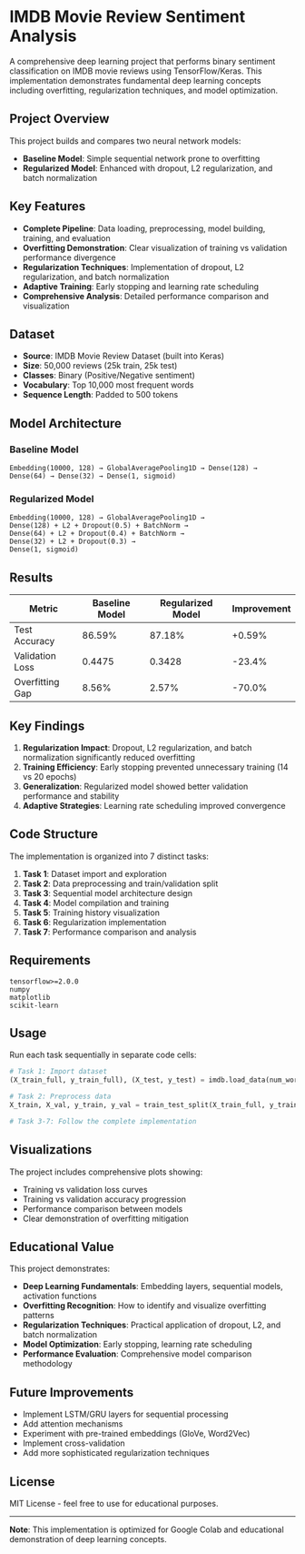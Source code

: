 # IMDB Movie Review Sentiment Analysis

A comprehensive deep learning project that performs binary sentiment classification on IMDB movie reviews using TensorFlow/Keras. This implementation demonstrates fundamental deep learning concepts including overfitting, regularization techniques, and model optimization.

## Project Overview

This project builds and compares two neural network models:
- **Baseline Model**: Simple sequential network prone to overfitting
- **Regularized Model**: Enhanced with dropout, L2 regularization, and batch normalization

## Key Features

- **Complete Pipeline**: Data loading, preprocessing, model building, training, and evaluation
- **Overfitting Demonstration**: Clear visualization of training vs validation performance divergence
- **Regularization Techniques**: Implementation of dropout, L2 regularization, and batch normalization
- **Adaptive Training**: Early stopping and learning rate scheduling
- **Comprehensive Analysis**: Detailed performance comparison and visualization

## Dataset

- **Source**: IMDB Movie Review Dataset (built into Keras)
- **Size**: 50,000 reviews (25k train, 25k test)
- **Classes**: Binary (Positive/Negative sentiment)
- **Vocabulary**: Top 10,000 most frequent words
- **Sequence Length**: Padded to 500 tokens

## Model Architecture

### Baseline Model
```
Embedding(10000, 128) → GlobalAveragePooling1D → Dense(128) → Dense(64) → Dense(32) → Dense(1, sigmoid)
```

### Regularized Model
```
Embedding(10000, 128) → GlobalAveragePooling1D → 
Dense(128) + L2 + Dropout(0.5) + BatchNorm → 
Dense(64) + L2 + Dropout(0.4) + BatchNorm → 
Dense(32) + L2 + Dropout(0.3) → 
Dense(1, sigmoid)
```

## Results

| Metric | Baseline Model | Regularized Model | Improvement |
|--------|----------------|-------------------|-------------|
| Test Accuracy | 86.59% | 87.18% | +0.59% |
| Validation Loss | 0.4475 | 0.3428 | -23.4% |
| Overfitting Gap | 8.56% | 2.57% | -70.0% |

## Key Findings

1. **Regularization Impact**: Dropout, L2 regularization, and batch normalization significantly reduced overfitting
2. **Training Efficiency**: Early stopping prevented unnecessary training (14 vs 20 epochs)
3. **Generalization**: Regularized model showed better validation performance and stability
4. **Adaptive Strategies**: Learning rate scheduling improved convergence

## Code Structure

The implementation is organized into 7 distinct tasks:

1. **Task 1**: Dataset import and exploration
2. **Task 2**: Data preprocessing and train/validation split
3. **Task 3**: Sequential model architecture design
4. **Task 4**: Model compilation and training
5. **Task 5**: Training history visualization
6. **Task 6**: Regularization implementation
7. **Task 7**: Performance comparison and analysis

## Requirements

```
tensorflow>=2.0.0
numpy
matplotlib
scikit-learn
```

## Usage

Run each task sequentially in separate code cells:

```python
# Task 1: Import dataset
(X_train_full, y_train_full), (X_test, y_test) = imdb.load_data(num_words=10000)

# Task 2: Preprocess data
X_train, X_val, y_train, y_val = train_test_split(X_train_full, y_train_full, test_size=0.2)

# Task 3-7: Follow the complete implementation
```

## Visualizations

The project includes comprehensive plots showing:
- Training vs validation loss curves
- Training vs validation accuracy progression  
- Performance comparison between models
- Clear demonstration of overfitting mitigation

## Educational Value

This project demonstrates:
- **Deep Learning Fundamentals**: Embedding layers, sequential models, activation functions
- **Overfitting Recognition**: How to identify and visualize overfitting patterns
- **Regularization Techniques**: Practical application of dropout, L2, and batch normalization
- **Model Optimization**: Early stopping, learning rate scheduling
- **Performance Evaluation**: Comprehensive model comparison methodology

## Future Improvements

- Implement LSTM/GRU layers for sequential processing
- Add attention mechanisms
- Experiment with pre-trained embeddings (GloVe, Word2Vec)
- Implement cross-validation
- Add more sophisticated regularization techniques

## License

MIT License - feel free to use for educational purposes.

---

**Note**: This implementation is optimized for Google Colab and educational demonstration of deep learning concepts.

